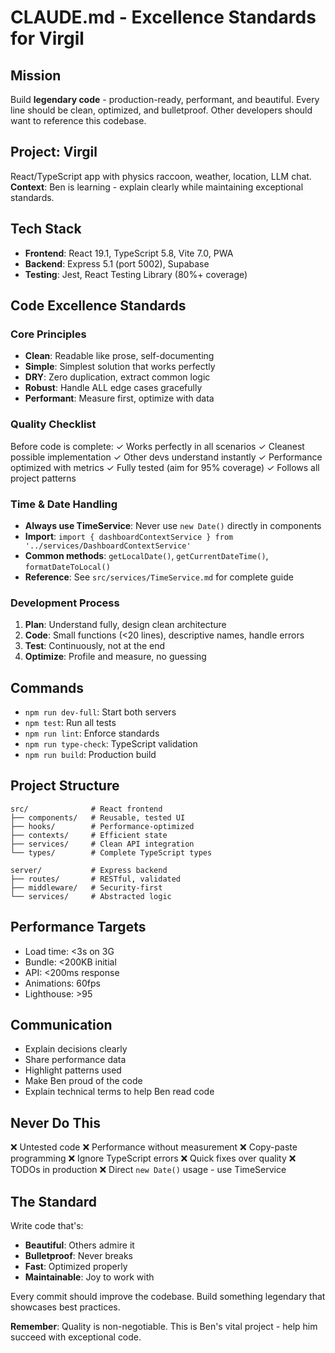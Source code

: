 # CLAUDE.md - Excellence Standards for Virgil

## Mission
Build **legendary code** - production-ready, performant, and beautiful. Every line should be clean, optimized, and bulletproof. Other developers should want to reference this codebase.

## Project: Virgil
React/TypeScript app with physics raccoon, weather, location, LLM chat.
**Context**: Ben is learning - explain clearly while maintaining exceptional standards.

## Tech Stack
- **Frontend**: React 19.1, TypeScript 5.8, Vite 7.0, PWA
- **Backend**: Express 5.1 (port 5002), Supabase
- **Testing**: Jest, React Testing Library (80%+ coverage)

## Code Excellence Standards

### Core Principles
- **Clean**: Readable like prose, self-documenting
- **Simple**: Simplest solution that works perfectly
- **DRY**: Zero duplication, extract common logic
- **Robust**: Handle ALL edge cases gracefully
- **Performant**: Measure first, optimize with data

### Quality Checklist
Before code is complete:
✓ Works perfectly in all scenarios
✓ Cleanest possible implementation
✓ Other devs understand instantly
✓ Performance optimized with metrics
✓ Fully tested (aim for 95% coverage)
✓ Follows all project patterns

### Time & Date Handling
- **Always use TimeService**: Never use `new Date()` directly in components
- **Import**: `import { dashboardContextService } from '../services/DashboardContextService'`
- **Common methods**: `getLocalDate()`, `getCurrentDateTime()`, `formatDateToLocal()`
- **Reference**: See `src/services/TimeService.md` for complete guide

### Development Process
1. **Plan**: Understand fully, design clean architecture
2. **Code**: Small functions (<20 lines), descriptive names, handle errors
3. **Test**: Continuously, not at the end
4. **Optimize**: Profile and measure, no guessing

## Commands
- `npm run dev-full`: Start both servers
- `npm test`: Run all tests  
- `npm run lint`: Enforce standards
- `npm run type-check`: TypeScript validation
- `npm run build`: Production build

## Project Structure
```
src/              # React frontend
├── components/   # Reusable, tested UI
├── hooks/        # Performance-optimized
├── contexts/     # Efficient state
├── services/     # Clean API integration
└── types/        # Complete TypeScript types

server/           # Express backend
├── routes/       # RESTful, validated
├── middleware/   # Security-first
└── services/     # Abstracted logic
```

## Performance Targets
- Load time: <3s on 3G
- Bundle: <200KB initial
- API: <200ms response
- Animations: 60fps
- Lighthouse: >95

## Communication
- Explain decisions clearly
- Share performance data
- Highlight patterns used
- Make Ben proud of the code
- Explain technical terms to help Ben read code

## Never Do This
❌ Untested code
❌ Performance without measurement
❌ Copy-paste programming
❌ Ignore TypeScript errors
❌ Quick fixes over quality
❌ TODOs in production
❌ Direct `new Date()` usage - use TimeService

## The Standard
Write code that's:
- **Beautiful**: Others admire it
- **Bulletproof**: Never breaks
- **Fast**: Optimized properly
- **Maintainable**: Joy to work with

Every commit should improve the codebase. Build something legendary that showcases best practices.

**Remember**: Quality is non-negotiable. This is Ben's vital project - help him succeed with exceptional code.